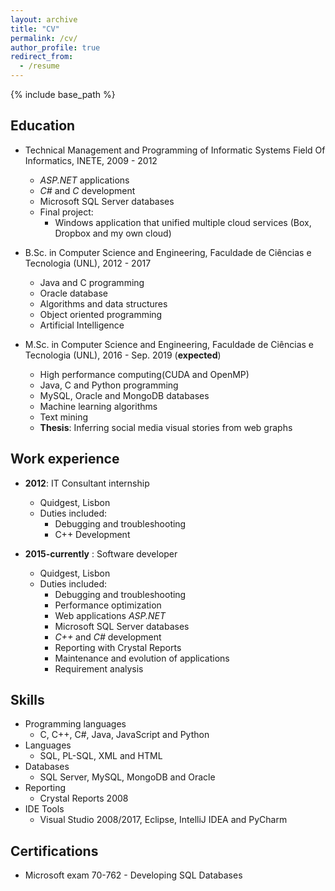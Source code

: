 ```yaml
---
layout: archive
title: "CV"
permalink: /cv/
author_profile: true
redirect_from:
  - /resume
---
```


{% include base_path %}

## Education

* Technical Management and Programming of Informatic Systems Field Of Informatics, INETE, 2009 - 2012
  * *ASP.NET* applications
  * *C#* and *C* development
  * Microsoft SQL Server databases
  * Final project:
    * Windows application that unified multiple cloud services (Box, Dropbox and my own cloud)

* B.Sc. in Computer Science and Engineering, Faculdade de Ciências e Tecnologia (UNL), 2012 - 2017
  * Java and C programming
  * Oracle database
  * Algorithms and data structures
  * Object oriented programming
  * Artificial Intelligence

* M.Sc. in Computer Science and Engineering, Faculdade de Ciências e Tecnologia (UNL), 2016 - Sep. 2019 (**expected**)
  * High performance computing(CUDA and OpenMP)
  * Java, C and Python programming
  * MySQL, Oracle and MongoDB databases
  * Machine learning algorithms
  * Text mining
  * **Thesis**: Inferring social media visual stories from web graphs

## Work experience

* **2012**: IT Consultant internship
  * Quidgest, Lisbon
  * Duties included:
    * Debugging and troubleshooting
    * C++ Development

* **2015-currently** : Software developer
  * Quidgest, Lisbon
  * Duties included:
    * Debugging and troubleshooting
    * Performance optimization
    * Web applications *ASP.NET*
    * Microsoft SQL Server databases
    * *C++* and *C#* development
    * Reporting with Crystal Reports
    * Maintenance and evolution of applications
    * Requirement analysis  

## Skills

* Programming languages
  * C, C++, C#, Java, JavaScript and Python
* Languages
  * SQL, PL-SQL, XML and HTML
* Databases
  * SQL Server, MySQL, MongoDB and Oracle
* Reporting
  * Crystal Reports 2008
* IDE Tools
  * Visual Studio 2008/2017, Eclipse, IntelliJ IDEA and PyCharm

## Certifications

* Microsoft exam 70-762 - Developing SQL Databases
